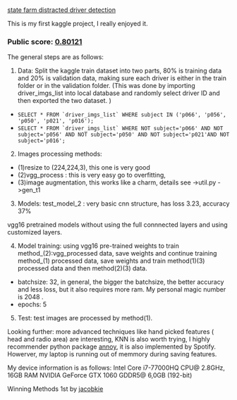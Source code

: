 # 
[state farm distracted driver detection](https://www.kaggle.com/c/state-farm-distracted-driver-detection)

This is my first kaggle project,  I really enjoyed it.



### Public score: [0.80121](https://github.com/18461271/state_farm_driver_distraction_detection/blob/master/state_farm.JPG)



The general steps are as follows:

1. Data: Split the kaggle train dataset into two parts, 80% is training data and 20% is validation data, making sure each driver is either in the train folder or in the validation folder. (This was done by importing driver_imgs_list into local database and randomly select driver ID and then exported the two dataset. )


* ``` SELECT * FROM `driver_imgs_list` WHERE subject IN ('p066', 'p056', 'p050', 'p021', 'p016'); ```
* ```SELECT * FROM `driver_imgs_list` WHERE NOT subject='p066' AND NOT subject='p056' AND NOT subject='p050' AND NOT subject='p021'AND NOT subject='p016'; ```

2. Images processing methods: 
* (1)resize to (224,224,3), this one is very good
* (2)vgg_process : this is very easy go to overfitting,
* (3)image augmentation, this works like a charm, details see  ->util.py ->gen_t1

3. Models: 
test_model_2 : very basic cnn structure, has loss 3.23, accuracy 37%

vgg16 pretrained models without using the full connnected layers and using customized layers.

4. Model training: using vgg16 pre-trained weights to train method_(2):vgg_processed data, save weights and continue training method_(1) processed data, save weights and train method(1)(3) processed data and then method(2)(3) data.
* batchsize: 32, in general, the bigger the batchsize, the better accuracy and less loss, but it also requires more ram. My personal magic number is 2048 .
* epochs: 5

5. Test: test images are  processed by method(1).


Looking further: more advanced techniques like hand picked features ( head and radio area) are interesting, KNN is also worth trying, I highly recommender python package [annoy](https://github.com/spotify/annoy), it is also implemented by Spotify. Howerver, my laptop is running out of memmory during saving features.

My device information is as follows:
Intel Core i7-77000HQ CPU@ 2.8GHz, 16GB RAM
NVIDIA GeForce GTX 1060 GDDR5@ 6,0GB (192-bit)


Winning Methods
1st by [jacobkie](https://www.kaggle.com/c/state-farm-distracted-driver-detection/discussion/22906#131467)
